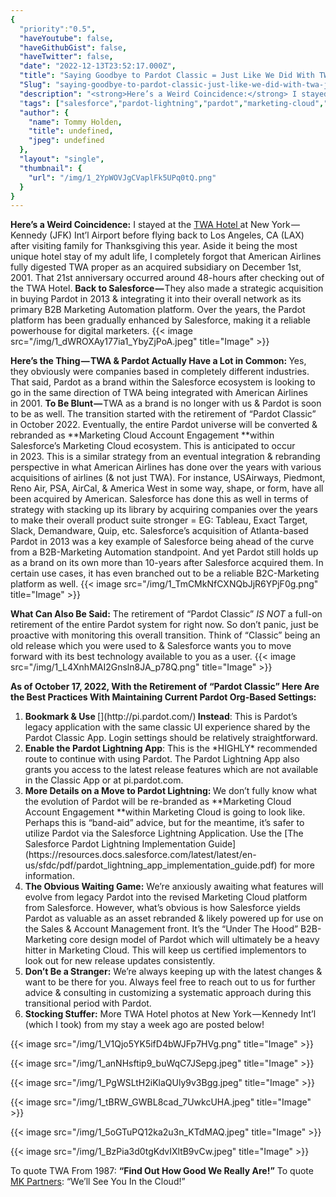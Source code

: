 ```yaml
---
{
  "priority":"0.5",
  "haveYoutube": false,
  "haveGithubGist": false,
  "haveTwitter": false,
  "date": "2022-12-13T23:52:17.000Z",
  "title": "Saying Goodbye to Pardot Classic = Just Like We Did With TWA Just Over 21 Years-Ago…",
  "Slug": "saying-goodbye-to-pardot-classic-just-like-we-did-with-twa-just-over-21-years-ago",
  "description": "<strong>Here’s a Weird Coincidence:</strong> I stayed at the <a href="https://www.twahotel.com/">TWA Hotel </a>at New York — Kennedy (JFK) Int’l Airport before flying back to Los Angeles, CA (LAX) after visiting family for Thanksgiving this year. Aside it being the most unique hotel stay of my adult life, I completely forgot that American Airlines fully digested TWA proper as an acquired subsidiary on December 1st, 2001. That 21st anniversary occurred around 48-hours after checking out of the TWA Hotel..",
  "tags": ["salesforce","pardot-lightning","pardot","marketing-cloud","pardot-classic"],
  "author": {
    "name": Tommy Holden,
    "title": undefined,
    "jpeg": undefined
  },
  "layout": "single",
  "thumbnail": {
    "url": "/img/1_2YpWOVJgCVaplFk5UPq0tQ.png"
  }
}
---
```

<strong>Here’s a Weird Coincidence:</strong> I stayed at the [TWA Hotel ](https://www.twahotel.com/)at New York — Kennedy (JFK) Int’l Airport before flying back to Los Angeles, CA (LAX) after visiting family for Thanksgiving this year. Aside it being the most unique hotel stay of my adult life, I completely forgot that American Airlines fully digested TWA proper as an acquired subsidiary on December 1st, 2001. That 21st anniversary occurred around 48-hours after checking out of the TWA Hotel.
<strong>Back to Salesforce — </strong>They also made a strategic acquisition in buying Pardot in 2013 &amp; integrating it into their overall network as its primary B2B Marketing Automation platform. Over the years, the Pardot platform has been gradually enhanced by Salesforce, making it a reliable powerhouse for digital marketers.
{{< image src="/img/1_dWROXAy177ia1_YbyZjPoA.jpeg" title="Image" >}}

<strong>Here’s the Thing — TWA &amp; Pardot Actually Have a Lot in Common: </strong>Yes, they obviously were companies based in completely different industries. That said, Pardot as a brand within the Salesforce ecosystem is looking to go in the same direction of TWA being integrated with American Airlines in 2001.
<strong>To Be Blunt — </strong>TWA as a brand is no longer with us &amp; Pardot is soon to be as well. The transition started with the retirement of “Pardot Classic” in October 2022. Eventually, the entire Pardot universe will be converted &amp; rebranded as **Marketing Cloud Account Engagement **within Salesforce’s Marketing Cloud ecosystem. This is anticipated to occur in 2023.
This is a similar strategy from an eventual integration &amp; rebranding perspective in what American Airlines has done over the years with various acquisitions of airlines (&amp; not just TWA). For instance, USAirways, Piedmont, Reno Air, PSA, AirCal, &amp; America West in some way, shape, or form, have all been acquired by American. Salesforce has done this as well in terms of strategy with stacking up its library by acquiring companies over the years to make their overall product suite stronger = EG: Tableau, Exact Target, Slack, Demandware, Quip, etc. Salesforce’s acquisition of Atlanta-based Pardot in 2013 was a key example of Salesforce being ahead of the curve from a B2B-Marketing Automation standpoint. And yet Pardot still holds up as a brand on its own more than 10-years after Salesforce acquired them. In certain use cases, it has even branched out to be a reliable B2C-Marketing platform as well.
{{< image src="/img/1_TmCMkNfCXNQbJjR6YPjF0g.png" title="Image" >}}

<strong>What Can Also Be Said:</strong> The retirement of “Pardot Classic” *IS NOT* a full-on retirement of the entire Pardot system for right now. So don’t panic, just be proactive with monitoring this overall transition. Think of “Classic” being an old release which you were used to &amp; Salesforce wants you to move forward with its best technology available to you as a user.
{{< image src="/img/1_L4XnhMAI2Gnsln8JA_p78Q.png" title="Image" >}}

<strong>As of October 17, 2022, With the Retirement of “Pardot Classic” Here Are the Best Practices With Maintaining Current Pardot Org-Based Settings:</strong>
<ol><li><strong>Bookmark &amp; Use </strong>[](http://pi.pardot.com/)<strong> Instead</strong>: This is Pardot’s legacy application with the same classic UI experience shared by the Pardot Classic App. Login settings should be relatively straightforward.</li><li><strong>Enable the Pardot Lightning App</strong>: This is the *HIGHLY* recommended route to continue with using Pardot. The Pardot Lightning App also grants you access to the latest release features which are not available in the Classic App or at pi.pardot.com.</li><li><strong>More Details on a Move to Pardot Lightning: </strong>We don’t fully know what the evolution of Pardot will be re-branded as **Marketing Cloud Account Engagement **within Marketing Cloud is going to look like. Perhaps this is “band-aid” advice, but for the meantime, it’s safer to utilize Pardot via the Salesforce Lightning Application. Use the [The Salesforce Pardot Lightning Implementation Guide](https://resources.docs.salesforce.com/latest/latest/en-us/sfdc/pdf/pardot_lightning_app_implementation_guide.pdf) for more information.</li><li><strong>The Obvious Waiting Game:</strong> We’re anxiously awaiting what features will evolve from legacy Pardot into the revised Marketing Cloud platform from Salesforce. However, what’s obvious is how Salesforce yields Pardot as valuable as an asset rebranded &amp; likely powered up for use on the Sales &amp; Account Management front. It’s the “Under The Hood” B2B-Marketing core design model of Pardot which will ultimately be a heavy hitter in Marketing Cloud. This will keep us certified implementors to look out for new release updates consistently.</li><li><strong>Don’t Be a Stranger:</strong> We’re always keeping up with the latest changes &amp; want to be there for you. Always feel free to reach out to us for further advice &amp; consulting in customizing a systematic approach during this transitional period with Pardot.</li><li><strong>Stocking Stuffer:</strong> More TWA Hotel photos at New York — Kennedy Int’l (which I took) from my stay a week ago are posted below!</li></ol>{{< image src="/img/1_V1Qjo5YK5ifD4bWJFp7HVg.png" title="Image" >}}

{{< image src="/img/1_anNHsftip9_buWqC7JSepg.jpeg" title="Image" >}}

{{< image src="/img/1_PgWSLtH2iKlaQUly9v3Bgg.jpeg" title="Image" >}}

{{< image src="/img/1_tBRW_GWBL8cad_7UwkcUHA.jpeg" title="Image" >}}

{{< image src="/img/1_5oGTuPQ12ka2u3n_KTdMAQ.jpeg" title="Image" >}}

{{< image src="/img/1_BzPia3d0tgKdvIXltB9vCw.jpeg" title="Image" >}}

To quote TWA From 1987: **“Find Out How Good We Really Are!”**
To quote [MK Partners](https://appexchange.salesforce.com/appxConsultingListingDetail?listingId=a0N30000001gF9jEAE): “We’ll See You In the Cloud!”
